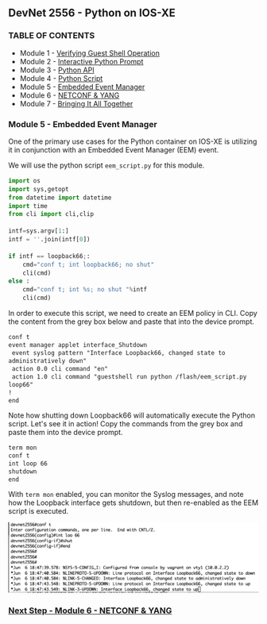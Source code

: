 ## DevNet 2556 - Python on IOS-XE

### TABLE OF CONTENTS
* Module 1 - [Verifying Guest Shell Operation](Module1)
* Module 2 - [Interactive Python Prompt](Module2)
* Module 3 - [Python API](Module3)
* Module 4 - [Python Script](Module4)
* Module 5 - [Embedded Event Manager](Module5)
* Module 6 - [NETCONF & YANG](Module6)
* Module 7 - [Bringing It All Together](Module7)


### Module 5 - Embedded Event Manager

One of the primary use cases for the Python container on IOS-XE is utilizing it in conjunction with an Embedded Event Manager (EEM) event.  

We will use the python script `eem_script.py` for this module.  

```python
import os
import sys,getopt
from datetime import datetime
import time
from cli import cli,clip

intf=sys.argv[1:]
intf = ''.join(intf[0])

if intf == loopback66;:
	cmd="conf t; int loopback66; no shut"
	cli(cmd)
else :
	cmd="conf t; int %s; no shut "%intf
	cli(cmd)
```

In order to execute this script, we need to create an EEM policy in CLI.  Copy the content from the grey box below and paste that into the device prompt.

```
conf t
event manager applet interface_Shutdown
 event syslog pattern "Interface Loopback66, changed state to administratively down"
 action 0.0 cli command "en"
 action 1.0 cli command "guestshell run python /flash/eem_script.py loop66"
!
end
```

Note how shutting down Loopback66 will automatically execute the Python script.  Let's see it in action!  Copy the commands from the grey box and paste them into the device prompt.  

```
term mon
conf t
int loop 66
shutdown
end
```
With `term mon` enabled, you can monitor the Syslog messages, and note how the Loopback interface gets shutdown, but then re-enabled as the EEM script is executed.

![alt text](images/eem-script-loop-up.png)

### [Next Step - Module 6 - NETCONF & YANG](www.github.com/rshoemak/DevNet2556/Module6)

